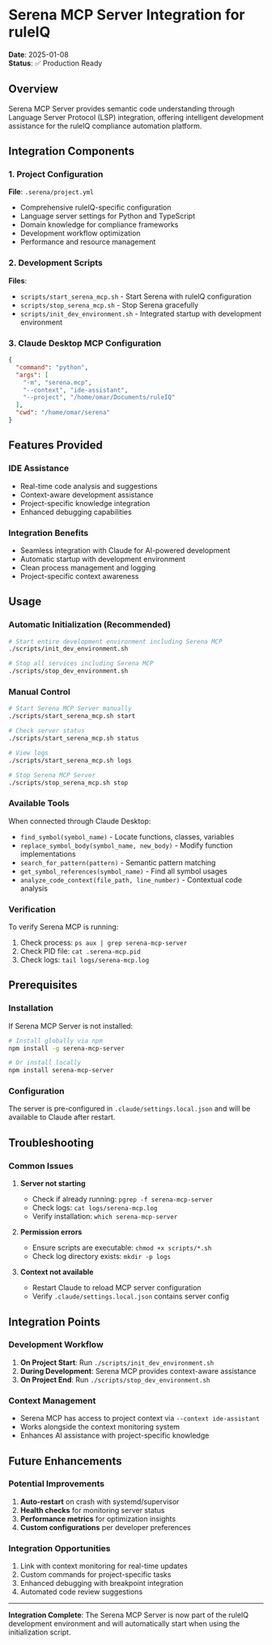 # Serena MCP Server Integration for ruleIQ

**Date**: 2025-01-08  
**Status**: ✅ Production Ready

## Overview

Serena MCP Server provides semantic code understanding through Language Server Protocol (LSP) integration, offering intelligent development assistance for the ruleIQ compliance automation platform.

## Integration Components

### 1. Project Configuration
**File**: `.serena/project.yml`
- Comprehensive ruleIQ-specific configuration
- Language server settings for Python and TypeScript
- Domain knowledge for compliance frameworks
- Development workflow optimization
- Performance and resource management

### 2. Development Scripts
**Files**: 
- `scripts/start_serena_mcp.sh` - Start Serena with ruleIQ configuration
- `scripts/stop_serena_mcp.sh` - Stop Serena gracefully
- `scripts/init_dev_environment.sh` - Integrated startup with development environment

### 3. Claude Desktop MCP Configuration
```json
{
  "command": "python",
  "args": [
    "-m", "serena.mcp",
    "--context", "ide-assistant", 
    "--project", "/home/omar/Documents/ruleIQ"
  ],
  "cwd": "/home/omar/serena"
}
```

## Features Provided

### IDE Assistance
- Real-time code analysis and suggestions
- Context-aware development assistance
- Project-specific knowledge integration
- Enhanced debugging capabilities

### Integration Benefits
- Seamless integration with Claude for AI-powered development
- Automatic startup with development environment
- Clean process management and logging
- Project-specific context awareness

## Usage

### Automatic Initialization (Recommended)
```bash
# Start entire development environment including Serena MCP
./scripts/init_dev_environment.sh

# Stop all services including Serena MCP  
./scripts/stop_dev_environment.sh
```

### Manual Control
```bash
# Start Serena MCP Server manually
./scripts/start_serena_mcp.sh start

# Check server status
./scripts/start_serena_mcp.sh status

# View logs
./scripts/start_serena_mcp.sh logs

# Stop Serena MCP Server
./scripts/stop_serena_mcp.sh stop
```

### Available Tools
When connected through Claude Desktop:
- `find_symbol(symbol_name)` - Locate functions, classes, variables
- `replace_symbol_body(symbol_name, new_body)` - Modify function implementations  
- `search_for_pattern(pattern)` - Semantic pattern matching
- `get_symbol_references(symbol_name)` - Find all symbol usages
- `analyze_code_context(file_path, line_number)` - Contextual code analysis

### Verification
To verify Serena MCP is running:
1. Check process: `ps aux | grep serena-mcp-server`
2. Check PID file: `cat .serena-mcp.pid`
3. Check logs: `tail logs/serena-mcp.log`

## Prerequisites

### Installation
If Serena MCP Server is not installed:
```bash
# Install globally via npm
npm install -g serena-mcp-server

# Or install locally
npm install serena-mcp-server
```

### Configuration
The server is pre-configured in `.claude/settings.local.json` and will be available to Claude after restart.

## Troubleshooting

### Common Issues

1. **Server not starting**
   - Check if already running: `pgrep -f serena-mcp-server`
   - Check logs: `cat logs/serena-mcp.log`
   - Verify installation: `which serena-mcp-server`

2. **Permission errors**
   - Ensure scripts are executable: `chmod +x scripts/*.sh`
   - Check log directory exists: `mkdir -p logs`

3. **Context not available**
   - Restart Claude to reload MCP server configuration
   - Verify `.claude/settings.local.json` contains server config

## Integration Points

### Development Workflow
1. **On Project Start**: Run `./scripts/init_dev_environment.sh`
2. **During Development**: Serena MCP provides context-aware assistance
3. **On Project End**: Run `./scripts/stop_dev_environment.sh`

### Context Management
- Serena MCP has access to project context via `--context ide-assistant`
- Works alongside the context monitoring system
- Enhances AI assistance with project-specific knowledge

## Future Enhancements

### Potential Improvements
1. **Auto-restart** on crash with systemd/supervisor
2. **Health checks** for monitoring server status
3. **Performance metrics** for optimization insights
4. **Custom configurations** per developer preferences

### Integration Opportunities
1. Link with context monitoring for real-time updates
2. Custom commands for project-specific tasks
3. Enhanced debugging with breakpoint integration
4. Automated code review suggestions

---

**Integration Complete**: The Serena MCP Server is now part of the ruleIQ development environment and will automatically start when using the initialization script.